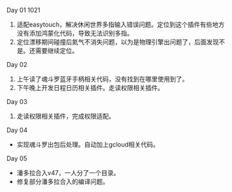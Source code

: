 Day 01 1021
1. 适配easytouch，解决休闲世界多指输入错误问题。定位到这个插件有些地方没有添加鸿蒙化代码，导致无法识别多指。
2. 定位漂移期间碰撞后氮气不消失问题，以为是物理引擎出问题了，后面发现不是。还需要继续定位。

Day 02
1. 上午读了魂斗罗蓝牙手柄相关代码，没有找到在哪里使用到了。
2. 下午晚上开发日程日历相关插件。走读权限相关插件。

Day 03
1. 走读权限相关插件，完成权限适配。

Day 04
* 实现魂斗罗出包后处理。自动加上gcloud相关代码。

Day 05
* 潘多拉合入v47，一人分了一个目录。
* 修复部分潘多拉合入的编译问题。